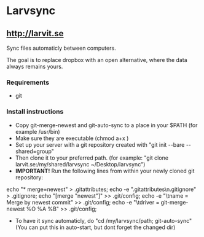 # Larvsync
## http://larvit.se

Sync files automaticly between computers.

The goal is to replace dropbox with an open alternative, where the data always remains yours.

### Requirements
* git

### Install instructions
* Copy git-merge-newest and git-auto-sync to a place in your $PATH (for example /usr/bin)
* Make sure they are executable (chmod a+x <file>)
* Set up your server with a git repository created with "git init --bare --shared=group"
* Then clone it to your preferred path. (for example: "git clone larvit.se:/my/shared/larvsync ~/Desktop/larvsync")
* **IMPORTANT!** Run the following lines from within your newly cloned git repository:

echo "* merge=newest" > .gitattributes;
echo -e ".gitattributes\n.gitignore" > .gitignore;
echo "[merge \"newest\"]" >> .git/config;
echo -e "\tname = Merge by newest commit" >> .git/config;
echo -e "\tdriver = git-merge-newest %O %A %B" >> .git/config;

* To have it sync automaticly, do "cd /my/larvsync/path; git-auto-sync" (You can put this in auto-start, but dont forget the changed dir)


